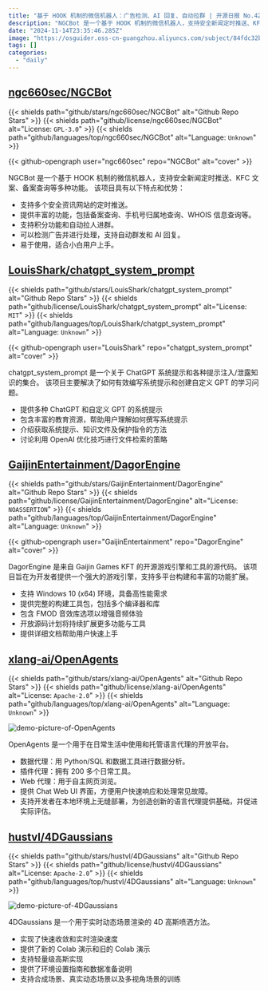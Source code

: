 ```yaml
---
title: "基于 HOOK 机制的微信机器人：广告检测、AI 回复、自动拉群 | 开源日报 No.420"
description: "NGCBot 是一个基于 HOOK 机制的微信机器人，支持安全新闻定时推送、KFC 文案、备案查询等多种功能。"
date: "2024-11-14T23:35:46.285Z"
image: "https://osguider.oss-cn-guangzhou.aliyuncs.com/subject/84fdc32bb4017a1820e53056d03f50a7.png"
tags: []
categories:
  - "daily"
---
```


## [ngc660sec/NGCBot](https://github.com/ngc660sec/NGCBot)

{{< shields path="github/stars/ngc660sec/NGCBot" alt="Github Repo Stars" >}} {{< shields path="github/license/ngc660sec/NGCBot" alt="License: `GPL-3.0`" >}} {{< shields path="github/languages/top/ngc660sec/NGCBot" alt="Language: `Unknown`" >}}

{{< github-opengraph user="ngc660sec" repo="NGCBot" alt="cover" >}}

NGCBot 是一个基于 HOOK 机制的微信机器人，支持安全新闻定时推送、KFC 文案、备案查询等多种功能。
该项目具有以下特点和优势：

- 支持多个安全资讯网站的定时推送。
- 提供丰富的功能，包括备案查询、手机号归属地查询、WHOIS 信息查询等。
- 支持积分功能和自动拉人进群。
- 可以检测广告并进行处理，支持自动群发和 AI 回复。
- 易于使用，适合小白用户上手。
  
## [LouisShark/chatgpt_system_prompt](https://github.com/LouisShark/chatgpt_system_prompt)

{{< shields path="github/stars/LouisShark/chatgpt_system_prompt" alt="Github Repo Stars" >}} {{< shields path="github/license/LouisShark/chatgpt_system_prompt" alt="License: `MIT`" >}} {{< shields path="github/languages/top/LouisShark/chatgpt_system_prompt" alt="Language: `Unknown`" >}}

{{< github-opengraph user="LouisShark" repo="chatgpt_system_prompt" alt="cover" >}}

chatgpt_system_prompt 是一个关于 ChatGPT 系统提示和各种提示注入/泄露知识的集合。
该项目主要解决了如何有效编写系统提示和创建自定义 GPT 的学习问题。

- 提供多种 ChatGPT 和自定义 GPT 的系统提示
- 包含丰富的教育资源，帮助用户理解如何撰写系统提示
- 介绍获取系统提示、知识文件及保护指令的方法
- 讨论利用 OpenAI 优化技巧进行文件检索的策略
  
## [GaijinEntertainment/DagorEngine](https://github.com/GaijinEntertainment/DagorEngine)

{{< shields path="github/stars/GaijinEntertainment/DagorEngine" alt="Github Repo Stars" >}} {{< shields path="github/license/GaijinEntertainment/DagorEngine" alt="License: `NOASSERTION`" >}} {{< shields path="github/languages/top/GaijinEntertainment/DagorEngine" alt="Language: `Unknown`" >}}

{{< github-opengraph user="GaijinEntertainment" repo="DagorEngine" alt="cover" >}}

DagorEngine 是来自 Gaijin Games KFT 的开源游戏引擎和工具的源代码。
该项目旨在为开发者提供一个强大的游戏引擎，支持多平台构建和丰富的功能扩展。

- 支持 Windows 10 (x64) 环境，具备高性能需求
- 提供完整的构建工具包，包括多个编译器和库
- 包含 FMOD 音效库选项以增强音频体验
- 开放源码计划将持续扩展更多功能与工具
- 提供详细文档帮助用户快速上手
  
## [xlang-ai/OpenAgents](https://github.com/xlang-ai/OpenAgents)

{{< shields path="github/stars/xlang-ai/OpenAgents" alt="Github Repo Stars" >}} {{< shields path="github/license/xlang-ai/OpenAgents" alt="License: `Apache-2.0`" >}} {{< shields path="github/languages/top/xlang-ai/OpenAgents" alt="Language: `Unknown`" >}}

![demo-picture-of-OpenAgents](https://static.osguider.com/subject/github/xlang-ai/OpenAgents/56076fadfc489098e5499622b09588c4.png)

OpenAgents 是一个用于在日常生活中使用和托管语言代理的开放平台。

- 数据代理：用 Python/SQL 和数据工具进行数据分析。
- 插件代理：拥有 200 多个日常工具。
- Web 代理：用于自主网页浏览。
- 提供 Chat Web UI 界面，方便用户快速响应和处理常见故障。
- 支持开发者在本地环境上无缝部署，为创造创新的语言代理提供基础，并促进实际评估。
  
## [hustvl/4DGaussians](https://github.com/hustvl/4DGaussians)

{{< shields path="github/stars/hustvl/4DGaussians" alt="Github Repo Stars" >}} {{< shields path="github/license/hustvl/4DGaussians" alt="License: `Apache-2.0`" >}} {{< shields path="github/languages/top/hustvl/4DGaussians" alt="Language: `Unknown`" >}}

![demo-picture-of-4DGaussians](https://static.osguider.com/subject/github/hustvl/4DGaussians/c6f1adf625a45b29a236617186a38c31.jpg)

4DGaussians 是一个用于实时动态场景渲染的 4D 高斯喷洒方法。

- 实现了快速收敛和实时渲染速度
- 提供了新的 Colab 演示和旧的 Colab 演示
- 支持轻量级高斯实现
- 提供了环境设置指南和数据准备说明
- 支持合成场景、真实动态场景以及多视角场景的训练
  
